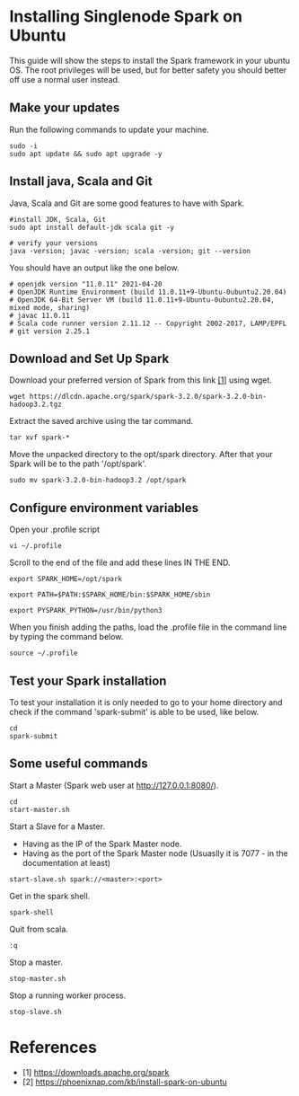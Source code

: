 # Installing Singlenode Spark on Ubuntu

This guide will show the steps to install the Spark framework in your ubuntu OS. The root privileges will be used, but for better safety you should better off use a normal user instead.

## Make your updates
Run the following commands to update your machine.
```
sudo -i
sudo apt update && sudo apt upgrade -y
```

## Install java, Scala and Git
Java, Scala and Git are some good features to have with Spark.
```
#install JDK, Scala, Git
sudo apt install default-jdk scala git -y

# verify your versions
java -version; javac -version; scala -version; git --version
```
You should have an output like the one below.
```
# openjdk version "11.0.11" 2021-04-20
# OpenJDK Runtime Environment (build 11.0.11+9-Ubuntu-0ubuntu2.20.04)
# OpenJDK 64-Bit Server VM (build 11.0.11+9-Ubuntu-0ubuntu2.20.04, mixed mode, sharing)
# javac 11.0.11
# Scala code runner version 2.11.12 -- Copyright 2002-2017, LAMP/EPFL
# git version 2.25.1
```

## Download and Set Up Spark
Download your preferred version of Spark from this link [[1]](https://github.com/karamolegkos/Diastema/blob/main/diastema/spark/singlenode-spark-installation.md#references) using wget.
```
wget https://dlcdn.apache.org/spark/spark-3.2.0/spark-3.2.0-bin-hadoop3.2.tgz
```
Extract the saved archive using the tar command.
```
tar xvf spark-*
```
Move the unpacked directory to the opt/spark directory. After that your Spark will be to the path '/opt/spark'.
```
sudo mv spark-3.2.0-bin-hadoop3.2 /opt/spark
```

## Configure environment variables
Open your .profile script
```
vi ~/.profile
```
Scroll to the end of the file and add these lines IN THE END.
```
export SPARK_HOME=/opt/spark

export PATH=$PATH:$SPARK_HOME/bin:$SPARK_HOME/sbin

export PYSPARK_PYTHON=/usr/bin/python3
```
When you finish adding the paths, load the .profile file in the command line by typing the command below.
```
source ~/.profile
```

## Test your Spark installation
To test your installation it is only needed to go to your home directory and check if the command 'spark-submit' is able to be used, like below.
```
cd
spark-submit
```

## Some useful commands

Start a Master (Spark web user at http://127.0.0.1:8080/).
```
cd 
start-master.sh
```

Start a Slave for a Master.
- Having <master> as the IP of the Spark Master node.
- Having <port> as the port of the Spark Master node (Usuaslly it is 7077 - in the documentation at least)
```
start-slave.sh spark://<master>:<port>
```

Get in the spark shell.
```
spark-shell
```

Quit from scala.
```
:q
```

Stop a master.
```
stop-master.sh
```

Stop a running worker process.
```
stop-slave.sh
```

# References
- [1] https://downloads.apache.org/spark
- [2] https://phoenixnap.com/kb/install-spark-on-ubuntu
